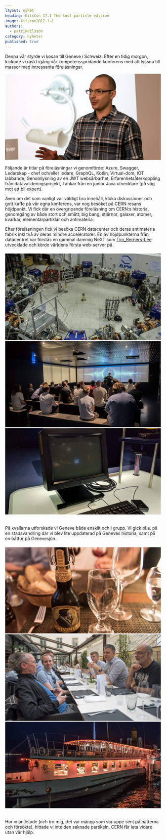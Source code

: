 ```yaml
---
layout: nyhet
heading: KitsCon 17.1 The lost particle edition
image: kitscon2017-1-1
authors:
  - patriknilsson
category: nyheter
published: true
---
```


Denna vår styrde vi kosan till Geneve i Schweiz. Efter en tidig morgon, kickade vi raskt igång vår kompetensspridande konferens med att lyssna till massor med intressanta föreläsningar.

![](/images/nyheter/kitscon2017-1-3.jpg "float-left")

Följande är titlar på föreläsningar vi genomförde: Azure, Swagger, Ledarskap - chef och/eller ledare, GraphQL, Kotlin, Virtual-dom, IOT labbande, Genomlysning av en JWT websårbarhet, Erfarenhetsåterkoppling från datavalideringsprojekt, Tankar från en junior Java utvecklare (på väg mot att bli expert).

Även om det som vanligt var väldigt bra innehåll, kloka diskussioner och gott kaffe på vår egna konferens, var nog besöket på CERN resans höjdpunkt. Vi fick där en övergripande föreläsning om CERN:s historia, genomgång av både stort och smått; big bang, stjärnor, galaxer, atomer, kvarkar, elementärpartiklar och antimateria.

Efter föreläsningen fick vi besöka CERN datacenter och deras antimateria fabrik inkl två av deras mindre acceleratorer. En av höjdpunkterna från datacentret var förstås en gammal dammig NeXT som [Tim_Berners-Lee](https://en.wikipedia.org/wiki/Tim_Berners-Lee) utvecklade och körde världens första web-server på.

###### ![](/images/nyheter/kitscon2017-1-4.jpg)![](/images/nyheter/kitscon2017-1-1.jpg)![](/images/nyheter/kitscon2017-1-5.jpg)

På kvällarna utforskade vi Geneve både enskilt och i grupp. Vi gick bl.a. på en stadsvandring där vi blev lite uppdaterad på Geneves historia, samt på en båttur på Genevesjön.

###### ![](/images/nyheter/kitscon2017-1-2.jpg)![](/images/nyheter/kitscon2017-1-6.jpg)![](/images/nyheter/kitscon2017-1-7.jpg)

Hur vi än letade (och tro mig, det var många som var uppe sent på nätterna och försökte), hittade vi inte den saknade partikeln, CERN får leta vidare utan vår hjälp.
